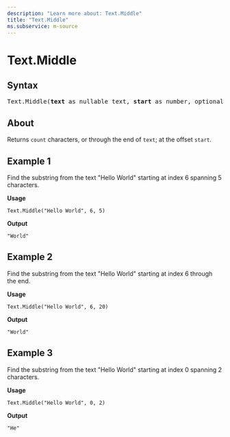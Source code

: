 ```yaml
---
description: "Learn more about: Text.Middle"
title: "Text.Middle"
ms.subservice: m-source
---
```

# Text.Middle

## Syntax

<pre>
Text.Middle(<b>text</b> as nullable text, <b>start</b> as number, optional <b>count</b> as nullable number) as nullable text
</pre>
  
## About

Returns `count` characters, or through the end of `text`; at the offset `start`.

## Example 1

Find the substring from the text "Hello World" starting at index 6 spanning 5 characters.

**Usage**

```powerquery-m
Text.Middle("Hello World", 6, 5)
```

**Output**

`"World"`

## Example 2

Find the substring from the text "Hello World" starting at index 6 through the end.

**Usage**

```powerquery-m
Text.Middle("Hello World", 6, 20)
```

**Output**

`"World"`

## Example 3

Find the substring from the text "Hello World" starting at index 0 spanning 2 characters.

**Usage**

```powerquery-m
Text.Middle("Hello World", 0, 2)
```

**Output**

`"He"`
